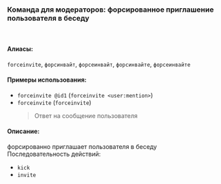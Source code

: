 ### **Команда для модераторов: форсированное приглашение пользователя в беседу**
<br>

#### **Алиасы**:
`forceinvite`, `форсинвайт`, `форсеинвайт`, `форсинвайте`, `форсеинвайте`


#### **Примеры использования**:
- `forceinvite @id1` (`forceinvite <user:mention>`)
- `forceinvite` (`forceinvite`)
  > Ответ на сообщение пользователя


#### **Описание**:
форсированно приглашает пользователя в беседу \
Последовательность действий:
  - `kick`
  - `invite`
